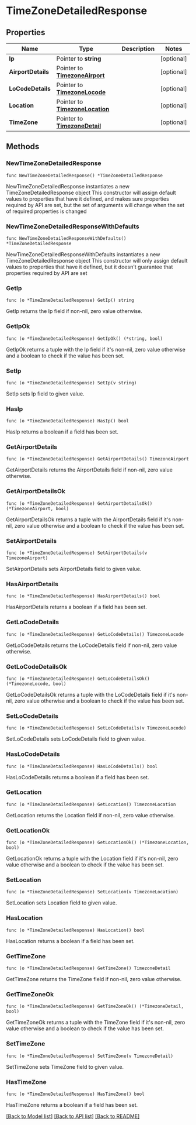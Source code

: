 # TimeZoneDetailedResponse

## Properties

Name | Type | Description | Notes
------------ | ------------- | ------------- | -------------
**Ip** | Pointer to **string** |  | [optional] 
**AirportDetails** | Pointer to [**TimezoneAirport**](TimezoneAirport.md) |  | [optional] 
**LoCodeDetails** | Pointer to [**TimezoneLocode**](TimezoneLocode.md) |  | [optional] 
**Location** | Pointer to [**TimezoneLocation**](TimezoneLocation.md) |  | [optional] 
**TimeZone** | Pointer to [**TimezoneDetail**](TimezoneDetail.md) |  | [optional] 

## Methods

### NewTimeZoneDetailedResponse

`func NewTimeZoneDetailedResponse() *TimeZoneDetailedResponse`

NewTimeZoneDetailedResponse instantiates a new TimeZoneDetailedResponse object
This constructor will assign default values to properties that have it defined,
and makes sure properties required by API are set, but the set of arguments
will change when the set of required properties is changed

### NewTimeZoneDetailedResponseWithDefaults

`func NewTimeZoneDetailedResponseWithDefaults() *TimeZoneDetailedResponse`

NewTimeZoneDetailedResponseWithDefaults instantiates a new TimeZoneDetailedResponse object
This constructor will only assign default values to properties that have it defined,
but it doesn't guarantee that properties required by API are set

### GetIp

`func (o *TimeZoneDetailedResponse) GetIp() string`

GetIp returns the Ip field if non-nil, zero value otherwise.

### GetIpOk

`func (o *TimeZoneDetailedResponse) GetIpOk() (*string, bool)`

GetIpOk returns a tuple with the Ip field if it's non-nil, zero value otherwise
and a boolean to check if the value has been set.

### SetIp

`func (o *TimeZoneDetailedResponse) SetIp(v string)`

SetIp sets Ip field to given value.

### HasIp

`func (o *TimeZoneDetailedResponse) HasIp() bool`

HasIp returns a boolean if a field has been set.

### GetAirportDetails

`func (o *TimeZoneDetailedResponse) GetAirportDetails() TimezoneAirport`

GetAirportDetails returns the AirportDetails field if non-nil, zero value otherwise.

### GetAirportDetailsOk

`func (o *TimeZoneDetailedResponse) GetAirportDetailsOk() (*TimezoneAirport, bool)`

GetAirportDetailsOk returns a tuple with the AirportDetails field if it's non-nil, zero value otherwise
and a boolean to check if the value has been set.

### SetAirportDetails

`func (o *TimeZoneDetailedResponse) SetAirportDetails(v TimezoneAirport)`

SetAirportDetails sets AirportDetails field to given value.

### HasAirportDetails

`func (o *TimeZoneDetailedResponse) HasAirportDetails() bool`

HasAirportDetails returns a boolean if a field has been set.

### GetLoCodeDetails

`func (o *TimeZoneDetailedResponse) GetLoCodeDetails() TimezoneLocode`

GetLoCodeDetails returns the LoCodeDetails field if non-nil, zero value otherwise.

### GetLoCodeDetailsOk

`func (o *TimeZoneDetailedResponse) GetLoCodeDetailsOk() (*TimezoneLocode, bool)`

GetLoCodeDetailsOk returns a tuple with the LoCodeDetails field if it's non-nil, zero value otherwise
and a boolean to check if the value has been set.

### SetLoCodeDetails

`func (o *TimeZoneDetailedResponse) SetLoCodeDetails(v TimezoneLocode)`

SetLoCodeDetails sets LoCodeDetails field to given value.

### HasLoCodeDetails

`func (o *TimeZoneDetailedResponse) HasLoCodeDetails() bool`

HasLoCodeDetails returns a boolean if a field has been set.

### GetLocation

`func (o *TimeZoneDetailedResponse) GetLocation() TimezoneLocation`

GetLocation returns the Location field if non-nil, zero value otherwise.

### GetLocationOk

`func (o *TimeZoneDetailedResponse) GetLocationOk() (*TimezoneLocation, bool)`

GetLocationOk returns a tuple with the Location field if it's non-nil, zero value otherwise
and a boolean to check if the value has been set.

### SetLocation

`func (o *TimeZoneDetailedResponse) SetLocation(v TimezoneLocation)`

SetLocation sets Location field to given value.

### HasLocation

`func (o *TimeZoneDetailedResponse) HasLocation() bool`

HasLocation returns a boolean if a field has been set.

### GetTimeZone

`func (o *TimeZoneDetailedResponse) GetTimeZone() TimezoneDetail`

GetTimeZone returns the TimeZone field if non-nil, zero value otherwise.

### GetTimeZoneOk

`func (o *TimeZoneDetailedResponse) GetTimeZoneOk() (*TimezoneDetail, bool)`

GetTimeZoneOk returns a tuple with the TimeZone field if it's non-nil, zero value otherwise
and a boolean to check if the value has been set.

### SetTimeZone

`func (o *TimeZoneDetailedResponse) SetTimeZone(v TimezoneDetail)`

SetTimeZone sets TimeZone field to given value.

### HasTimeZone

`func (o *TimeZoneDetailedResponse) HasTimeZone() bool`

HasTimeZone returns a boolean if a field has been set.


[[Back to Model list]](../README.md#documentation-for-models) [[Back to API list]](../README.md#documentation-for-api-endpoints) [[Back to README]](../README.md)


